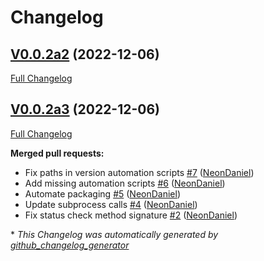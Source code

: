 # Changelog

## [V0.0.2a2](https://github.com/OpenVoiceOS/ovos-PHAL-plugin-dashboard/tree/V0.0.2a2) (2022-12-06)

[Full Changelog](https://github.com/OpenVoiceOS/ovos-PHAL-plugin-dashboard/compare/V0.0.2a3...V0.0.2a2)

## [V0.0.2a3](https://github.com/OpenVoiceOS/ovos-PHAL-plugin-dashboard/tree/V0.0.2a3) (2022-12-06)

[Full Changelog](https://github.com/OpenVoiceOS/ovos-PHAL-plugin-dashboard/compare/98bbd7aa8e1b1de36ee15fb50158d0ae469b4448...V0.0.2a3)

**Merged pull requests:**

- Fix paths in version automation scripts [\#7](https://github.com/OpenVoiceOS/ovos-PHAL-plugin-dashboard/pull/7) ([NeonDaniel](https://github.com/NeonDaniel))
- Add missing automation scripts [\#6](https://github.com/OpenVoiceOS/ovos-PHAL-plugin-dashboard/pull/6) ([NeonDaniel](https://github.com/NeonDaniel))
- Automate packaging [\#5](https://github.com/OpenVoiceOS/ovos-PHAL-plugin-dashboard/pull/5) ([NeonDaniel](https://github.com/NeonDaniel))
- Update subprocess calls [\#4](https://github.com/OpenVoiceOS/ovos-PHAL-plugin-dashboard/pull/4) ([NeonDaniel](https://github.com/NeonDaniel))
- Fix status check method signature [\#2](https://github.com/OpenVoiceOS/ovos-PHAL-plugin-dashboard/pull/2) ([NeonDaniel](https://github.com/NeonDaniel))



\* *This Changelog was automatically generated by [github_changelog_generator](https://github.com/github-changelog-generator/github-changelog-generator)*
